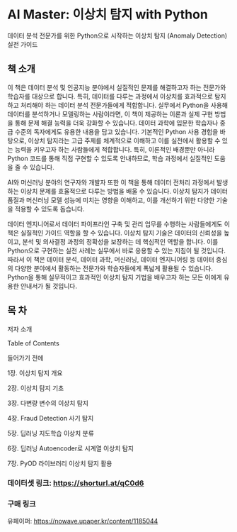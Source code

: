 # AI Master: 이상치 탐지 with Python

데이터 분석 전문가를 위한 Python으로 시작하는 이상치 탐지 (Anomaly Detection) 실전 가이드

## 책 소개

이 책은 데이터 분석 및 인공지능 분야에서 실질적인 문제를 해결하고자 하는 전문가와 학습자를 대상으로 합니다. 특히, 데이터를 다루는 과정에서 이상치를 효과적으로 탐지하고 처리해야 하는 데이터 분석 전문가들에게 적합합니다. 실무에서 Python을 사용해 데이터를 분석하거나 모델링하는 사람이라면, 이 책이 제공하는 이론과 실제 구현 방법을 통해 문제 해결 능력을 더욱 강화할 수 있습니다. 데이터 과학에 입문한 학습자나 중급 수준의 독자에게도 유용한 내용을 담고 있습니다. 기본적인 Python 사용 경험을 바탕으로, 이상치 탐지라는 고급 주제를 체계적으로 이해하고 이를 실전에서 활용할 수 있는 능력을 키우고자 하는 사람들에게 적합합니다. 특히, 이론적인 배경뿐만 아니라 Python 코드를 통해 직접 구현할 수 있도록 안내하므로, 학습 과정에서 실질적인 도움을 줄 수 있습니다. 

AI와 머신러닝 분야의 연구자와 개발자 또한 이 책을 통해 데이터 전처리 과정에서 발생하는 이상치 문제를 효율적으로 다루는 방법을 배울 수 있습니다. 이상치 탐지가 데이터 품질과 머신러닝 모델 성능에 미치는 영향을 이해하고, 이를 개선하기 위한 다양한 기술을 적용할 수 있도록 돕습니다.

데이터 엔지니어로서 데이터 파이프라인 구축 및 관리 업무를 수행하는 사람들에게도 이 책은 실질적인 가이드 역할을 할 수 있습니다. 이상치 탐지 기술은 데이터의 신뢰성을 높이고, 분석 및 의사결정 과정의 정확성을 보장하는 데 핵심적인 역할을 합니다. 이를 Python으로 구현하는 실전 사례는 실무에서 바로 응용할 수 있는 지침이 될 것입니다. 따라서 이 책은 데이터 분석, 데이터 과학, 머신러닝, 데이터 엔지니어링 등 데이터 중심의 다양한 분야에서 활동하는 전문가와 학습자들에게 폭넓게 활용될 수 있습니다. Python을 통해 실무적이고 효과적인 이상치 탐지 기법을 배우고자 하는 모든 이에게 유용한 안내서가 될 것입니다.

## 목 차
저자 소개 

Table of Contents

들어가기 전에 

1장. 이상치 탐지 개요 

2장. 이상치 탐지 기초 

3장. 다변량 변수의 이상치 탐지 

4장. Fraud Detection 사기 탐지 

5장. 딥러닝 지도학습 이상치 분류 

6장. 딥러닝 Autoencoder로 시계열 이상치 탐지 

7장. PyOD 라이브러리 이상치 탐지 활용

### 데이터셋 링크: https://shorturl.at/qC0d6

### 구매 링크
유페이퍼: https://nowave.upaper.kr/content/1185044
